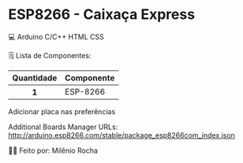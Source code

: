 # ESP8266 - Caixaça Express

💻 Arduino C/C++
HTML
CSS

🗒️ Lista de Componentes:
<table class="table table-success">
 <thead>
    <tr>
      <th scope="col">Quantidade</th>
      <th scope="col">Componente</th>
    </tr>
  </thead>
  <tr>
      <th scope="row">1</th>
      <td>ESP-8266</td>
   </tr>
</table>


Adicionar placa nas preferências

Additional Boards Manager URLs: http://arduino.esp8266.com/stable/package_esp8266com_index.json


🧑‍💻 Feito por: Milênio Rocha
